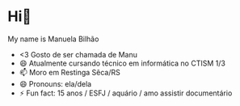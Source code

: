 # Hi👋
My name is Manuela Bilhão



- <3 Gosto de ser chamada de Manu
- 😄 Atualmente cursando técnico em informática no CTISM  1/3
- 📫 Moro em Restinga Sêca/RS
- 😄 Pronouns: ela/dela
- ⚡ Fun fact: 15 anos / ESFJ / aquário / amo assistir documentário


